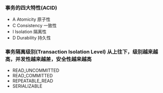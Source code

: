 
### 事务的四大特性(ACID)
- A Atomicity 原子性
- C Consistency 一致性
- I Isolation 隔离性
- D Durability 持久性
### 事务隔离级别(Transaction Isolation Level) 从上往下，级别越来越高，并发性越来越差，安全性越来越高
- READ_UNCOMMITTED
- READ_COMMITTED
- REPEATABLE_READ
- SERIALIZABLE

